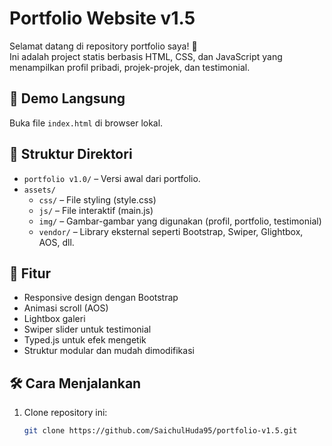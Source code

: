 # Portfolio Website v1.5

Selamat datang di repository portfolio saya! 🎉  
Ini adalah project statis berbasis HTML, CSS, dan JavaScript yang menampilkan profil pribadi, projek-projek, dan testimonial.

## 🔗 Demo Langsung

Buka file `index.html` di browser lokal.

## 📁 Struktur Direktori

- `portfolio v1.0/` – Versi awal dari portfolio.
- `assets/`
  - `css/` – File styling (style.css)
  - `js/` – File interaktif (main.js)
  - `img/` – Gambar-gambar yang digunakan (profil, portfolio, testimonial)
  - `vendor/` – Library eksternal seperti Bootstrap, Swiper, Glightbox, AOS, dll.

## 🧩 Fitur

- Responsive design dengan Bootstrap
- Animasi scroll (AOS)
- Lightbox galeri
- Swiper slider untuk testimonial
- Typed.js untuk efek mengetik
- Struktur modular dan mudah dimodifikasi

## 🛠 Cara Menjalankan

1. Clone repository ini:
   ```bash
   git clone https://github.com/SaichulHuda95/portfolio-v1.5.git
   ```

